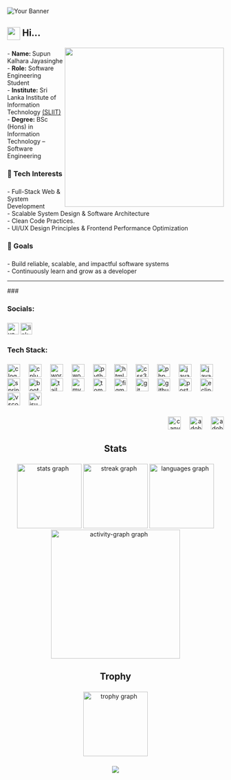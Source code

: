 <br clear="both">

![Your Banner](https://drive.google.com/uc?id=1yfpwmyYhHwNwbP5zDdgJaGNklmYtbf84)

<h2 align="left"><img src="https://raw.githubusercontent.com/MartinHeinz/MartinHeinz/master/wave.gif" width="30px" style="vertical-align:middle;" />  Hi...</h2>

<img align="right" height="370" src="https://media4.giphy.com/media/v1.Y2lkPTc5MGI3NjExbmdsb3ltemNicTVtbHRxeDVldXlsZW5vNnBuN3VvZ3R4NTJpMWRoeCZlcD12MV9pbnRlcm5hbF9naWZfYnlfaWQmY3Q9Zw/xUPGcdgfLqqYDXS0Zq/giphy.gif"  />

###

<p align="left">- <strong>Name: </strong>Supun Kalhara Jayasinghe<br>- <strong>Role:</strong> Software Engineering Student<br>- <strong>Institute:</strong> Sri Lanka Institute of Information Technology <a href = "https://www.sliit.lk/">(SLIIT)</a><br>- <strong>Degree:</strong> BSc (Hons) in Information Technology – Software Engineering</p>

###

<h3 align="left">🧐 Tech Interests</h3>

###

<p align="left">- Full-Stack Web & System Development<br>- Scalable System Design & Software Architecture<br>- Clean Code Practices.<br>- UI/UX Design Principles & Frontend Performance Optimization</p>

###

<h3 align="left">🎯 Goals</h3>

###

<p align="left">- Build reliable, scalable, and impactful software systems<br>- Continuously learn and grow as a developer</p>

<hr>
###

<h3 align="left">Socials:</h3>

###

<div align="left">
  <img src="https://img.shields.io/static/v1?message=Youtube&logo=youtube&label=&color=FF0000&logoColor=white&labelColor=&style=flat" height="27" alt="youtube logo"  />
  <img src="https://img.shields.io/static/v1?message=LinkedIn&logo=linkedin&label=&color=0077B5&logoColor=white&labelColor=&style=flat" height="27" alt="linkedin logo"  />
</div>

###

<h3 align="left">Tech Stack:</h3>

###

<div align="left">
  <img src="https://skillicons.dev/icons?i=c" height="30" alt="c logo"  />
  <img width="12" />
  <img src="https://skillicons.dev/icons?i=cpp" height="30" alt="cplusplus logo"  />
  <img width="12" />
  <img src="https://skillicons.dev/icons?i=wordpress" height="30" alt="wordpress logo"  />
  <img width="12" />
  <img src="https://cdn.jsdelivr.net/gh/devicons/devicon/icons/woocommerce/woocommerce-original.svg" height="30" alt="woocommerce logo"  />
  <img width="12" />
  <img src="https://skillicons.dev/icons?i=py" height="30" alt="python logo"  />
  <img width="12" />
  <img src="https://skillicons.dev/icons?i=html" height="30" alt="html5 logo"  />
  <img width="12" />
  <img src="https://skillicons.dev/icons?i=css" height="30" alt="css3 logo"  />
  <img width="12" />
  <img src="https://skillicons.dev/icons?i=php" height="30" alt="php logo"  />
  <img width="12" />
  <img src="https://skillicons.dev/icons?i=js" height="30" alt="javascript logo"  />
  <img width="12" />
  <img src="https://skillicons.dev/icons?i=java" height="30" alt="java logo"  />
  <img width="12" />
  <img src="https://skillicons.dev/icons?i=spring" height="30" alt="spring logo"  />
  <img width="12" />
  <img src="https://cdn.jsdelivr.net/gh/devicons/devicon/icons/bootstrap/bootstrap-original.svg" height="30" alt="bootstrap logo"  />
  <img width="12" />
  <img src="https://skillicons.dev/icons?i=tailwind" height="30" alt="tailwindcss logo"  />
  <img width="12" />
  <img src="https://skillicons.dev/icons?i=mysql" height="30" alt="mysql logo"  />
  <img width="12" />
  <img src="https://cdn.jsdelivr.net/gh/devicons/devicon/icons/tomcat/tomcat-original.svg" height="30" alt="tomcat logo"  />
  <img width="12" />
  <img src="https://cdn.jsdelivr.net/gh/devicons/devicon/icons/figma/figma-original.svg" height="30" alt="figma logo"  />
  <img width="12" />
  <img src="https://cdn.jsdelivr.net/gh/devicons/devicon/icons/git/git-original.svg" height="30" alt="git logo"  />
  <img width="12" />
  <img src="https://skillicons.dev/icons?i=github" height="30" alt="github logo"  />
  <img width="12" />
  <img src="https://skillicons.dev/icons?i=postman" height="30" alt="postman logo"  />
  <img width="12" />
  <img src="https://skillicons.dev/icons?i=eclipse" height="30" alt="eclipseide logo"  />
  <img width="12" />
  <img src="https://cdn.jsdelivr.net/gh/devicons/devicon/icons/vscode/vscode-original.svg" height="30" alt="vscode logo"  />
  <img width="12" />
  <img src="https://cdn.jsdelivr.net/gh/devicons/devicon/icons/visualstudio/visualstudio-plain.svg" height="30" alt="visualstudio logo"  />
</div>

###

<div align="right">
  <img src="https://cdn.simpleicons.org/canva/00C4CC" height="30" alt="canva logo"  />
  <img width="12" />
  <img src="https://skillicons.dev/icons?i=ps" height="30" alt="adobephotoshop logo"  />
  <img width="12" />
  <img src="https://skillicons.dev/icons?i=pr" height="30" alt="adobepremierepro logo"  />
</div>

###

<h2 align="center">Stats</h2>

###

<div align="center">
  <img src="https://github-readme-stats.vercel.app/api?username=SupunKalharaJayasinghe&hide_title=false&hide_rank=false&show_icons=true&include_all_commits=true&count_private=true&disable_animations=false&theme=dark&locale=en&hide_border=false&order=1&custom_title=Current%20Status" height="150" alt="stats graph"  />
  <img src="https://streak-stats.demolab.com?user=SupunKalharaJayasinghe&locale=en&mode=daily&theme=dark&hide_border=false&border_radius=5&order=3" height="150" alt="streak graph"  />
  <img src="https://github-readme-stats.vercel.app/api/top-langs?username=SupunKalharaJayasinghe&locale=en&hide_title=false&layout=compact&card_width=320&langs_count=10&theme=dark&hide_border=false&order=2" height="150" alt="languages graph"  />
  <img src="https://github-readme-activity-graph.vercel.app/graph?username=SupunKalharaJayasinghe&radius=16&theme=high-contrast&area=true&order=5" height="300" alt="activity-graph graph"  />
</div>

###

<h2 align="center">Trophy</h2>

###

<div align="center">
  <img src="https://github-profile-trophy.vercel.app?username=SupunKalharaJayasinghe&theme=matrix&column=-1&row=1&margin-w=8&margin-h=8&no-bg=true&no-frame=true&order=4" height="150" alt="trophy graph"  />
</div>

###

<div align="center">
  <img src="https://visitor-badge.laobi.icu/badge?page_id=SupunKalharaJayasinghe.SupunKalharaJayasinghe&left_color=crimson&right_color=lightgray"  />
</div>

###

